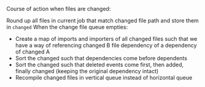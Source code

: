Course of action when files are changed:

Round up all files in current job that match changed file path and store them in `changed`
When the change file queue empties:
  - Create a map of imports and importers of all changed files such that we have a way of referencing changed B file dependency of a dependency of changed A
  - Sort the changed such that dependencies come before dependents
  - Sort the changed such that deleted events come first, then added, finally changed (keeping the original dependency intact)
  - Recompile changed files in vertical queue instead of horizontal queue

